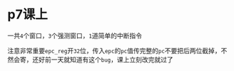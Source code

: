 # p7课上

一共``4``个窗口，``3``个强测窗口，``1``道简单的中断指令

注意非常重要``epc_reg``开``32``位，传入``epc``的``pc``值传完整的``pc``不要把后两位截掉，不然会寄，还好前一天就知道有这个``bug``，课上立刻改完就过了
